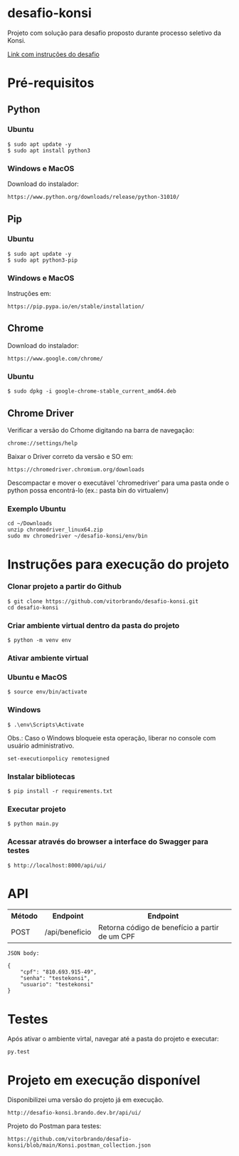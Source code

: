 # desafio-konsi

Projeto com solução para desafio proposto durante processo seletivo da Konsi.

<a href="https://gist.github.com/gustavoaraujofe/265c43b8b1df2dc4d6dd7e28959371d4">Link com instruções do desafio</a>

# Pré-requisitos

## Python 

### Ubuntu

    $ sudo apt update -y
    $ sudo apt install python3

### Windows e MacOS

Download do instalador: 

    https://www.python.org/downloads/release/python-31010/

## Pip 

### Ubuntu

    $ sudo apt update -y
    $ sudo apt python3-pip

### Windows e MacOS

Instruções em: 

    https://pip.pypa.io/en/stable/installation/

## Chrome

Download do instalador: 

    https://www.google.com/chrome/

### Ubuntu

    $ sudo dpkg -i google-chrome-stable_current_amd64.deb


## Chrome Driver 

Verificar a versão do Crhome digitando na barra de navegação: 

    chrome://settings/help

Baixar o Driver correto da versão e SO em: 

    https://chromedriver.chromium.org/downloads

Descompactar e mover o executável 'chromedriver' para uma pasta onde o python possa encontrá-lo (ex.: pasta bin do virtualenv)

### Exemplo Ubuntu
    cd ~/Downloads
    unzip chromedriver_linux64.zip
    sudo mv chromedriver ~/desafio-konsi/env/bin

# Instruções para execução do projeto

### Clonar projeto a partir do Github

    $ git clone https://github.com/vitorbrando/desafio-konsi.git
    cd desafio-konsi

### Criar ambiente virtual dentro da pasta do projeto

    $ python -m venv env

### Ativar ambiente virtual

### Ubuntu e MacOS

    $ source env/bin/activate

### Windows

    $ .\env\Scripts\Activate

Obs.: Caso o Windows bloqueie esta operação, liberar no console com usuário administrativo.

    set-executionpolicy remotesigned

### Instalar bibliotecas

    $ pip install -r requirements.txt

### Executar projeto

    $ python main.py

### Acessar através do browser a interface do Swagger para testes

    $ http://localhost:8000/api/ui/

# API

<table>
<tr>
    <th>Método</th>
    <th>Endpoint</th>
    <th>Endpoint</th>
</tr>
<tr>
    <td>POST</td>
    <td>​/api/beneficio</td>
    <td>Retorna código de benefício a partir de um CPF</td>
</tr>
</table>

    JSON body:

    {
        "cpf": "810.693.915-49",
        "senha": "testekonsi",
        "usuario": "testekonsi"
    }

# Testes

Após ativar o ambiente virtal, navegar até a pasta do projeto e executar:

    py.test

# Projeto em execução disponível 

Disponibilizei uma versão do projeto já em execução.

    http://desafio-konsi.brando.dev.br/api/ui/


Projeto do Postman para testes:

    https://github.com/vitorbrando/desafio-konsi/blob/main/Konsi.postman_collection.json
